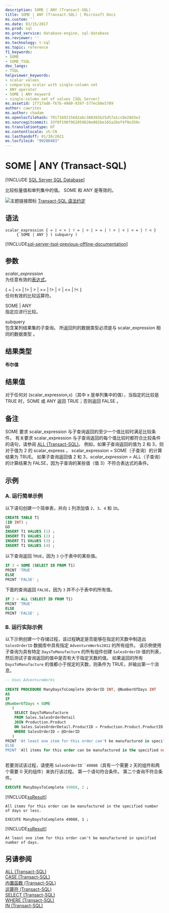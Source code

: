 ```yaml
---
description: SOME | ANY (Transact-SQL)
title: SOME | ANY (Transact-SQL) | Microsoft Docs
ms.custom: ''
ms.date: 03/15/2017
ms.prod: sql
ms.prod_service: database-engine, sql-database
ms.reviewer: ''
ms.technology: t-sql
ms.topic: reference
f1_keywords:
- SOME
- SOME_TSQL
dev_langs:
- TSQL
helpviewer_keywords:
- scalar values
- comparing scalar with single-column set
- ANY operator
- SOME | ANY keyword
- single-column set of values [SQL Server]
ms.assetid: 1f717ad6-f67b-4980-9397-577ecb0e5789
author: cawrites
ms.author: chadam
ms.openlocfilehash: 79171692156d2abc360265b25d57a1cc0e28d3e2
ms.sourcegitcommit: 33f0f190f962059826e002be165a2bef4f9e350c
ms.translationtype: HT
ms.contentlocale: zh-CN
ms.lasthandoff: 01/30/2021
ms.locfileid: "99200483"
---
```

# <a name="some--any-transact-sql"></a>SOME | ANY (Transact-SQL)
[!INCLUDE [SQL Server SQL Database](../../includes/applies-to-version/sql-asdb.md)]

  比较标量值和单列集中的值。 SOME 和 ANY 是等效的。  
  
 ![主题链接图标](../../database-engine/configure-windows/media/topic-link.gif "“主题链接”图标") [Transact-SQL 语法约定](../../t-sql/language-elements/transact-sql-syntax-conventions-transact-sql.md)  
  
## <a name="syntax"></a>语法  
  
```syntaxsql
scalar_expression { = | < > | ! = | > | > = | ! > | < | < = | ! < }   
     { SOME | ANY } ( subquery )   
```  
  
[!INCLUDE[sql-server-tsql-previous-offline-documentation](../../includes/sql-server-tsql-previous-offline-documentation.md)]

## <a name="arguments"></a>参数
 *scalar_expression*  
 为任意有效的[表达式](../../t-sql/language-elements/expressions-transact-sql.md)。  
  
 { = \| <> \| != \| > \| >= \| !> \| < \| <= \| !< }  
 任何有效的比较运算符。  
  
 SOME | ANY  
 指定应进行比较。  
  
 subquery  
 包含某列结果集的子查询。 所返回列的数据类型必须是与 scalar_expression 相同的数据类型  。  
  
## <a name="result-types"></a>结果类型  
 **布尔值**  
  
## <a name="result-value"></a>结果值  
 对于任何对 (scalar_expression,x)（其中 x 是单列集中的值），当指定的比较是 TRUE 时，SOME 或 ANY 返回 TRUE；否则返回 FALSE       。  
  
## <a name="remarks"></a>备注  
 SOME 要求 scalar_expression  与子查询返回的至少一个值比较时满足比较条件。 有关要求  scalar_expression 与子查询返回的每个值比较时都符合比较条件的语句，请参阅 [ALL (Transact-SQL)](../../t-sql/language-elements/all-transact-sql.md)。 例如，如果子查询返回的值为 2 和 3，则对于值为 2 的 scalar_express  ，  scalar_expression = SOME（子查询）的计算结果为 TRUE。 如果子查询返回值 2 和 3，*scalar_expression* = ALL（子查询）的计算结果为 FALSE，因为子查询的某些值（值 3）不符合表达式的条件。  
  
## <a name="examples"></a>示例  
  
### <a name="a-running-a-simple-example"></a>A. 运行简单示例  
 以下语句创建一个简单表，并向 `1` 列添加值 `2`、`3`、`4` 和 `ID`。  
  
```sql  
CREATE TABLE T1  
(ID INT) ;  
GO  
INSERT T1 VALUES (1) ;  
INSERT T1 VALUES (2) ;  
INSERT T1 VALUES (3) ;  
INSERT T1 VALUES (4) ;  
```  
  
 以下查询返回 `TRUE`，因为 `3` 小于表中的某些值。  
  
```sql  
IF 3 < SOME (SELECT ID FROM T1)  
PRINT 'TRUE'   
ELSE  
PRINT 'FALSE' ;  
```  
  
 下面的查询返回 `FALSE`，因为 `3` 并不小于表中的所有值。  
  
```sql  
IF 3 < ALL (SELECT ID FROM T1)  
PRINT 'TRUE'   
ELSE  
PRINT 'FALSE' ;  
```  
  
### <a name="b-running-a-practical-example"></a>B. 运行实际示例  
 以下示例创建一个存储过程，该过程确定是否能够在指定的天数中制造出 `SalesOrderID` 数据库中具有指定 `AdventureWorks2012` 的所有组件。 该示例使用子查询为具有特定 `DaysToManufacture` 的所有组件创建 `SalesOrderID` 值的列表，然后测试子查询返回的值中是否有大于指定天数的值。 如果返回的所有 `DaysToManufacture` 的值都小于规定的天数，则条件为 TRUE，并输出第一个消息。  
  
```sql  
-- Uses AdventureWorks  
  
CREATE PROCEDURE ManyDaysToComplete @OrderID INT, @NumberOfDays INT  
AS  
IF   
@NumberOfDays < SOME  
   (  
    SELECT DaysToManufacture  
    FROM Sales.SalesOrderDetail  
    JOIN Production.Product   
    ON Sales.SalesOrderDetail.ProductID = Production.Product.ProductID   
    WHERE SalesOrderID = @OrderID  
   )  
PRINT 'At least one item for this order can't be manufactured in specified number of days.'  
ELSE   
PRINT 'All items for this order can be manufactured in the specified number of days or less.' ;  
  
```  
  
 若要测试该过程，请使用 `SalesOrderID``49080`（具有一个需要 `2` 天的组件和两个需要 0 天的组件）来执行该过程。 第一个语句符合条件。 第二个查询不符合条件。  
  
```sql  
EXECUTE ManyDaysToComplete 49080, 2 ;  
```  
  
 [!INCLUDE[ssResult](../../includes/ssresult-md.md)]  
  
 `All items for this order can be manufactured in the specified number of days or less.`  
  
```  
EXECUTE ManyDaysToComplete 49080, 1 ;  
```  
  
 [!INCLUDE[ssResult](../../includes/ssresult-md.md)]  
  
 `At least one item for this order can't be manufactured in specified number of days.`  
  
## <a name="see-also"></a>另请参阅  
 [ALL (Transact-SQL)](../../t-sql/language-elements/all-transact-sql.md)   
 [CASE (Transact-SQL)](../../t-sql/language-elements/case-transact-sql.md)   
 [内置函数 (Transact-SQL)](~/t-sql/functions/functions.md)   
 [运算符 (Transact-SQL)](../../t-sql/language-elements/operators-transact-sql.md)   
 [SELECT (Transact-SQL)](../../t-sql/queries/select-transact-sql.md)   
 [WHERE (Transact-SQL)](../../t-sql/queries/where-transact-sql.md)   
 [IN (Transact-SQL)](../../t-sql/language-elements/in-transact-sql.md)  
  

